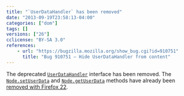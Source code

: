 ```yaml
---
title: "`UserDataHandler` has been removed"
date: "2013-09-19T23:58:13-04:00"
categories: ["dom"]
tags: []
versions: ["26"]
cclicense: "BY-SA 3.0"
references:
    - url: "https://bugzilla.mozilla.org/show_bug.cgi?id=910751"
      title: "Bug 910751 – Hide UserDataHandler from content"
---
```

The deprecated [`UserDataHandler`](https://developer.mozilla.org/en-US/docs/Web/API/UserDataHandler) interface has been removed. The [`Node.setUserData`](https://developer.mozilla.org/en-US/docs/Web/API/Node.setUserData) and [`Node.getUserData`](https://developer.mozilla.org/en-US/docs/Web/API/Node.getUserData) methods have already been [removed with Firefox 22](https://www.fxsitecompat.com/en-CA/docs/2013/node-getuserdata-and-setuserdata-have-been-removed/).
